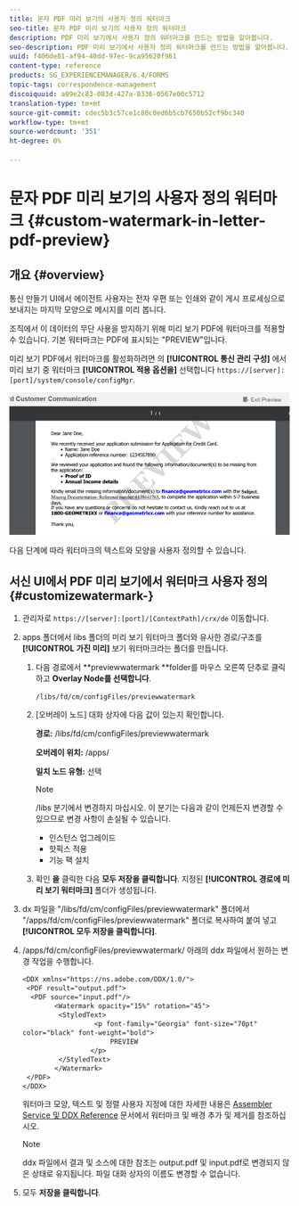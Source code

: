 ```yaml
---
title: 문자 PDF 미리 보기의 사용자 정의 워터마크
seo-title: 문자 PDF 미리 보기의 사용자 정의 워터마크
description: PDF 미리 보기에서 사용자 정의 워터마크를 만드는 방법을 알아봅니다.
seo-description: PDF 미리 보기에서 사용자 정의 워터마크를 만드는 방법을 알아봅니다.
uuid: f406de81-af94-40dd-97ec-9ca95620f961
content-type: reference
products: SG_EXPERIENCEMANAGER/6.4/FORMS
topic-tags: correspondence-management
discoiquuid: a09e2c83-083d-427a-8336-0567e00c5712
translation-type: tm+mt
source-git-commit: cdec5b3c57ce1c80c0ed6b5cb7650b52cf9bc340
workflow-type: tm+mt
source-wordcount: '351'
ht-degree: 0%

---
```



# 문자 PDF 미리 보기의 사용자 정의 워터마크 {#custom-watermark-in-letter-pdf-preview}

## 개요 {#overview}

통신 만들기 UI에서 에이전트 사용자는 전자 우편 또는 인쇄와 같이 게시 프로세싱으로 보내지는 마지막 모양으로 메시지를 미리 봅니다.

조직에서 이 데이터의 무단 사용을 방지하기 위해 미리 보기 PDF에 워터마크를 적용할 수 있습니다. 기본 워터마크는 PDF에 표시되는 &quot;PREVIEW&quot;입니다.

미리 보기 PDF에서 워터마크를 활성화하려면 의 **[!UICONTROL 통신 관리 구성]** 에서 미리 보기 중 워터마크 **[!UICONTROL 적용 옵션을]** 선택합니다 `https://[server]:[port]/system/console/configMgr`.

![default-watermark](assets/default-watermark.png)

다음 단계에 따라 워터마크의 텍스트와 모양을 사용자 정의할 수 있습니다.

## 서신 UI에서 PDF 미리 보기에서 워터마크 사용자 정의 {#customizewatermark-}

1. 관리자로 `https://[server]:[port]/[ContextPath]/crx/de` 이동합니다.
1. apps 폴더에서 libs 폴더의 미리 보기 워터마크 폴더와 유사한 경로/구조를 **[!UICONTROL 가진 미리]** 보기 워터마크라는 폴더를 만듭니다.

   1. 다음 경로에서 **previewwatermark **folder를 마우스 오른쪽 단추로 클릭하고 **Overlay Node를 선택합니다**.

      `/libs/fd/cm/configFiles/previewwatermark`

   1. [오버레이 노드] 대화 상자에 다음 값이 있는지 확인합니다.

      **경로:** /libs/fd/cm/configFiles/previewwatermark

      **오버레이 위치:** /apps/

      **일치 노드 유형:** 선택

      >[!NOTE]
      >
      >/libs 분기에서 변경하지 마십시오. 이 분기는 다음과 같이 언제든지 변경할 수 있으므로 변경 사항이 손실될 수 있습니다.
      >
      >* 인스턴스 업그레이드
      >* 핫픽스 적용
      >* 기능 팩 설치


   1. 확인 **을** 클릭한 다음 **모두 저장을 클릭합니다**. 지정된 **[!UICONTROL 경로에 미리 보기 워터마크]** 폴더가 생성됩니다.

1. dx 파일을 &quot;/libs/fd/cm/configFiles/previewwatermark&quot; 폴더에서 &quot;/apps/fd/cm/configFiles/previewwatermark&quot; 폴더로 복사하여 붙여 넣고 **[!UICONTROL 모두 저장을 클릭합니다]**.
1. /apps/fd/cm/configFiles/previewwatermark/ 아래의 ddx 파일에서 원하는 변경 작업을 수행합니다.

   ```
   <DDX xmlns="https://ns.adobe.com/DDX/1.0/">
    <PDF result="output.pdf">
     <PDF source="input.pdf"/>
           <Watermark opacity="15%" rotation="45">
            <StyledText>
                     <p font-family="Georgia" font-size="70pt" color="black" font-weight="bold">
                         PREVIEW
                    </p>
            </StyledText>
           </Watermark>
    </PDF>
   </DDX>
   ```

   워터마크 모양, 텍스트 및 정렬 사용자 지정에 대한 자세한 내용은 [Assembler Service 및 DDX Reference](https://help.adobe.com/en_US/livecycle/11.0/ddxRef.pdf) 문서에서 워터마크 및 배경 추가 및 제거를 참조하십시오.

   >[!NOTE]
   >
   >ddx 파일에서 결과 및 소스에 대한 참조는 output.pdf 및 input.pdf로 변경되지 않은 상태로 유지됩니다. 파일 대화 상자의 이름도 변경할 수 없습니다.

1. 모두 **저장을 클릭합니다**.

